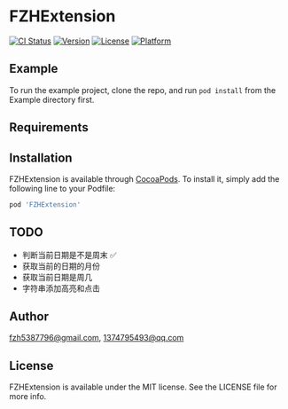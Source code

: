# FZHExtension

[![CI Status](https://img.shields.io/travis/fzh5387796@gmail.com/FZHExtension.svg?style=flat)](https://travis-ci.org/fzh5387796@gmail.com/FZHExtension)
[![Version](https://img.shields.io/cocoapods/v/FZHExtension.svg?style=flat)](https://cocoapods.org/pods/FZHExtension)
[![License](https://img.shields.io/cocoapods/l/FZHExtension.svg?style=flat)](https://cocoapods.org/pods/FZHExtension)
[![Platform](https://img.shields.io/cocoapods/p/FZHExtension.svg?style=flat)](https://cocoapods.org/pods/FZHExtension)

## Example

To run the example project, clone the repo, and run `pod install` from the Example directory first.

## Requirements

## Installation

FZHExtension is available through [CocoaPods](https://cocoapods.org). To install
it, simply add the following line to your Podfile:

```ruby
pod 'FZHExtension'
```
## TODO
* 判断当前日期是不是周末     ✅
* 获取当前的日期的月份 
* 获取当前日期是周几
* 字符串添加高亮和点击

## Author

fzh5387796@gmail.com, 1374795493@qq.com

## License

FZHExtension is available under the MIT license. See the LICENSE file for more info.
